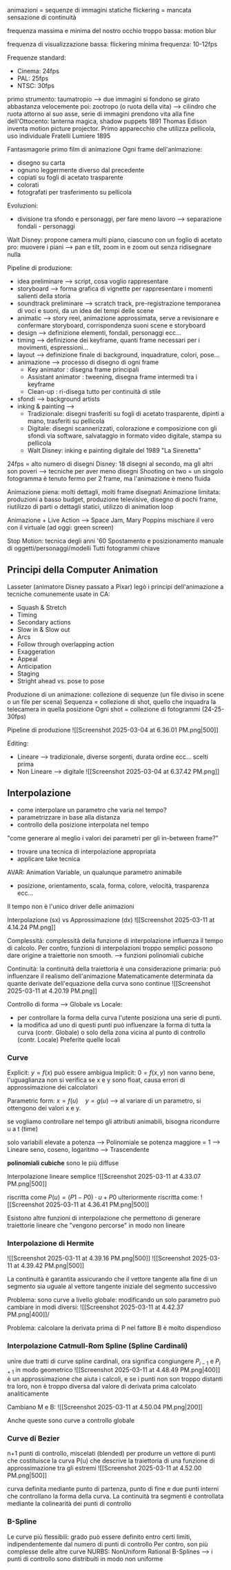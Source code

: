 animazioni = sequenze di immagini statiche
flickering = mancata sensazione di continuità

frequenza massima e minima del nostro occhio
troppo bassa: motion blur

frequenza di visualizzazione bassa: flickering
minima frequenza: 10-12fps

Frequenze standard:
- Cinema: 24fps
- PAL: 25fps
- NTSC: 30fps

primo strumento: taumatropio --> due immagini si fondono se girato abbastanza velocemente
poi: zootropo (o ruota della vita) --> cilindro che ruota attorno al suo asse, serie di immagini prendono vita
alla fine dell'Ottocento: lanterna magica, shadow puppets
1891 Thomas Edison inventa motion picture projector. Primo apparecchio che utilizza pellicola, uso individuale
Fratelli Lumiere 1895

Fantasmagorie primo film di animazione
Ogni frame dell'animazione:
- disegno su carta
- ognuno leggermente diverso dal precedente
- copiati su fogli di acetato trasparente
- colorati
- fotografati per trasferimento su pellicola

Evoluzioni:
- divisione tra sfondo e personaggi, per fare meno lavoro --> separazione fondali - personaggi

Walt Disney: propone camera multi piano, ciascuno con un foglio di acetato
pro: muovere i piani --> pan e tilt, zoom in e zoom out senza ridisegnare nulla

Pipeline di produzione:
- idea preliminare --> script, cosa voglio rappresentare
- storyboard --> forma grafica di vignette per rappresentare i momenti salienti della storia
- soundtrack preliminare --> scratch track, pre-registrazione temporanea di voci e suoni, da un idea dei tempi delle scene
- animatic --> story reel, animazione approssimata, serve a revisionare e confermare storyboard, corrispondenza suoni scene e storyboard
- design --> definizione elementi, fondali, personaggi ecc...
- timing --> definizione dei keyframe, quanti frame necessari per i movimenti, espressioni...
- layout --> definizione finale di background, inquadrature, colori, pose...
- animazione --> processo di disegno di ogni frame
	- Key animator : disegna frame principali
	- Assistant animator : tweening, disegna frame intermedi tra i keyframe
	- Clean-up : ri-disega tutto per continuità di stile
- sfondi --> background artists
- inking & painting --> 
	- Tradizionale: disegni trasferiti su fogli di acetato trasparente, dipinti a mano, trasferiti su pellicola
	- Digitale: disegni scannerizzati, colorazione e composizione con gli sfondi via software, salvataggio in formato video digitale, stampa su pellicola
	- Walt Disney: inking e painting digitale del 1989 "La Sirenetta"


24fps = alto numero di disegni
Disney: 18 disegni al secondo, ma gli altri son poveri --> tecniche per aver meno disegni
Shooting on two = un singolo fotogramma è tenuto fermo per 2 frame, ma l'animazione è meno fluida

Animazione piena: molti dettagli, molti frame disegnati
Animazione limitata: produzioni a basso budget, produzione televisive, disegno di pochi frame, riutilizzo di parti o dettagli statici, utilizzo di animation loop

Animazione + Live Action --> Space Jam, Mary Poppins
mischiare il vero con il virtuale (ad oggi: green screen)


Stop Motion: tecnica degli anni '60
Spostamento e posizionamento manuale di oggetti/personaggi/modelli
Tutti fotogrammi chiave

## Principi della Computer Animation
Lasseter (animatore Disney passato a Pixar) legò i principi dell'animazione a tecniche comunemente usate in CA:
- Squash & Stretch
- Timing
- Secondary actions
- Slow in & Slow out
- Arcs
- Follow through overlapping action 
- Exaggeration 
- Appeal 
- Anticipation
- Staging
- Stright ahead vs. pose to pose


Produzione di un animazione: collezione di sequenze (un file diviso in scene o un file per scena)
Sequenza = collezione di shot, quello che inquadra la telecamera in quella posizione
Ogni shot = collezione di fotogrammi (24-25-30fps)

Pipeline di produzione
![[Screenshot 2025-03-04 at 6.36.01 PM.png|500]]

Editing:
- Lineare --> tradizionale, diverse sorgenti, durata ordine ecc... scelti prima
- Non Lineare --> digitale
![[Screenshot 2025-03-04 at 6.37.42 PM.png]]

## Interpolazione

- come interpolare un parametro che varia nel tempo?
- parametrizzare in base alla distanza
- controllo della posizione interpolata nel tempo

"come generare al meglio i valori dei parametri per gli in-between frame?"
- trovare una tecnica di interpolazione appropriata
- applicare take tecnica

AVAR: Animation Variable, un qualunque parametro animabile
- posizione, orientamento, scala, forma, colore, velocità, trasparenza ecc...

Il tempo non è l'unico driver delle animazioni

Interpolazione (sx) vs Approssimazione (dx)
![[Screenshot 2025-03-11 at 4.14.24 PM.png]]

Complessità: complessità della funzione di interpolazione influenza il tempo di calcolo. Per contro, funzioni di interpolazioni troppo semplici possono dare origine a traiettorie non smooth.
--> funzioni polinomiali cubiche

Continuità: la continuità della traiettoria è una considerazione primaria: può influenzare il realismo dell'animazione
Matematicamente determinata da quante derivate dell'equazione della curva sono continue
![[Screenshot 2025-03-11 at 4.20.19 PM.png]]

Controllo di forma --> Globale vs Locale: 
- per controllare la forma della curva l'utente posiziona una serie di punti.
- la modifica ad uno di questi punti può influenzare la forma di tutta la curva (contr. Globale) o solo della zona vicina al punto di controllo (contr. Locale)
Preferite quelle locali

### Curve
Explicit: $y=f(x)$ può essere ambigua
Implicit: $0 = f(x,y)$ non vanno bene, l'uguaglianza non si verifica se x e y sono float, causa errori di approssimazione dei calcolatori

Parametric form: $x = f(u) \quad  y = g(u)$ --> al variare di un parametro, si ottengono dei valori x e y.

se vogliamo controllare nel tempo gli attributi animabili, bisogna ricondurre u a t (time)

solo variabili elevate a potenza --> Polinomiale
se potenza maggiore = 1 --> Lineare
seno, coseno, logaritmo --> Trascendente

**polinomiali cubiche** sono le più diffuse

Interpolazione lineare semplice
![[Screenshot 2025-03-11 at 4.33.07 PM.png|500]]

riscritta come $P(u) = (P1 - P0)\cdot u + P0$
ulteriormente riscritta come:
![[Screenshot 2025-03-11 at 4.36.41 PM.png|500]]

Esistono altre funzioni di interpolazione che permettono di generare traiettorie lineare che "vengono percorse" in modo non lineare

### Interpolazione di Hermite
![[Screenshot 2025-03-11 at 4.39.16 PM.png|500]]
![[Screenshot 2025-03-11 at 4.39.42 PM.png|500]]

La continuità è garantita assicurando che il vettore tangente alla fine di un segmento sia uguale al vettore tangente iniziale del segmento successivo

Problema: sono curve a livello globale: modificando un solo parametro può cambiare in modi diversi:
![[Screenshot 2025-03-11 at 4.42.37 PM.png|400]]/

Problema: calcolare la derivata prima di P nel fattore B è molto dispendioso
### Interpolazione Catmull-Rom Spline (Spline Cardinali)

unire due tratti di curve spline cardinali, ora significa congiungere $P_{i-1}$ e $P_{i+1}$ in modo geometrico
![[Screenshot 2025-03-11 at 4.48.49 PM.png|400]]
è un approssimazione che aiuta i calcoli, e se i punti non son troppo distanti tra loro, non è troppo diversa dal valore di derivata prima calcolato analiticamente

Cambiano M e B:
![[Screenshot 2025-03-11 at 4.50.04 PM.png|200]]

Anche queste sono curve a controllo globale

### Curve di Bezier

n+1 punti di controllo, miscelati (blended) per produrre un vettore di punti che costituisce la curva P(u) che descrive la traiettoria di una funzione di approssimazione tra gli estremi
![[Screenshot 2025-03-11 at 4.52.00 PM.png|500]]

curva definita mediante punto di partenza, punto di fine e due punti interni che controllano la forma della curva.
La continuità tra segmenti è controllata mediante la colinearità dei punti di controllo

### B-Spline
Le curve più flessibili: grado può essere definito entro certi limiti, indipendentemente dal numero di punti di controllo
Per contro, son più complesse delle altre curve
NURBS: NonUniform Rational B-Splines --> i punti di controllo sono distribuiti in modo non uniforme

